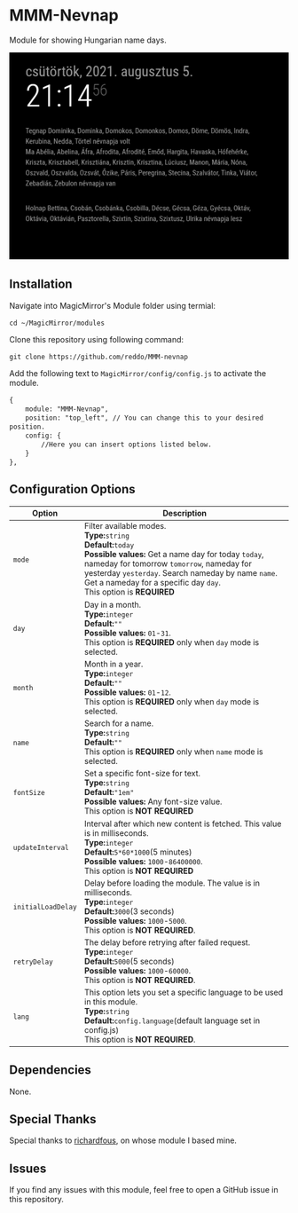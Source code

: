 # MMM-Nevnap

Module for showing Hungarian name days.

![module MMM-Nevnap](screenshots/screenshot.png)

## Installation

Navigate into MagicMirror's Module folder using termial:

```
cd ~/MagicMirror/modules
```

Clone this repository using following command:

```
git clone https://github.com/reddo/MMM-nevnap
```

Add the following text to `MagicMirror/config/config.js` to activate the module.

```
{
    module: "MMM-Nevnap",
    position: "top_left", // You can change this to your desired position.
    config: {
        //Here you can insert options listed below.
    }
},
```

## Configuration Options

| Option             | Description                                                                                                                                                                                                                                                                                                    |
| ------------------ | ---------------------------------------------------------------------------------------------------------------------------------------------------------------------------------------------------------------------------------------------------------------------------------------------------------------|
| `mode`             | Filter available modes.<br/> **Type:**`string`<br/> **Default:**`today`<br/>**Possible values:** Get a name day for today `today`, nameday for tomorrow `tomorrow`, nameday for yesterday `yesterday`. Search nameday by name `name`. Get a nameday for a specific day `day`.<br/> This option is **REQUIRED** |
| `day`              | Day in a month.<br/> **Type:**`integer`<br/> **Default:**`""`<br/>**Possible values:** `01`-`31`.<br/> This option is **REQUIRED** only when `day` mode is selected.                                                                                                                                           |
| `month`            | Month in a year.<br/> **Type:**`integer`<br/> **Default:**`""`<br/>**Possible values:** `01`-`12`.<br/> This option is **REQUIRED** only when `day` mode is selected.                                                                                                                                          |
| `name`             | Search for a name.<br/> **Type:**`string`<br/> **Default:**`""`<br/>This option is **REQUIRED** only when `name` mode is selected.                                                                                                                                                                             |
| `fontSize`      | Set a specific font-size for text.<br/> **Type:**`string`<br/> **Default:**`"1em"`<br/>**Possible values:** Any font-size value.<br/> This option is **NOT REQUIRED**                                                                                   |
| `updateInterval`   | Interval after which new content is fetched. This value is in milliseconds.<br/> **Type:**`integer`<br/> **Default:**`5*60*1000`(5 minutes)<br/>**Possible values:** `1000`-`86400000`.<br/> This option is **NOT REQUIRED**                                                                                   |
| `initialLoadDelay` | Delay before loading the module. The value is in milliseconds.<br/> **Type:**`integer`<br/> **Default:**`3000`(3 seconds)<br/>**Possible values:** `1000`-`5000`.<br/> This option is **NOT REQUIRED**.                                                                                                        |
| `retryDelay`       | The delay before retrying after failed request.<br/> **Type:**`integer`<br/> **Default:**`5000`(5 seconds)<br/>**Possible values:** `1000`-`60000`.<br/> This option is **NOT REQUIRED**.                                                                                                                      |
| `lang`             | This option lets you set a specific language to be used in this module.<br/> **Type:**`string`<br/> **Default:**`config.language`(default language set in config.js)<br/> This option is **NOT REQUIRED**.                                                                                                     |

## Dependencies

None.

## Special Thanks

Special thanks to [richardfous](https://github.com/richardfous/MMM-NameDay), on whose module I based mine.

## Issues

If you find any issues with this module, feel free to open a GitHub issue in this repository.
